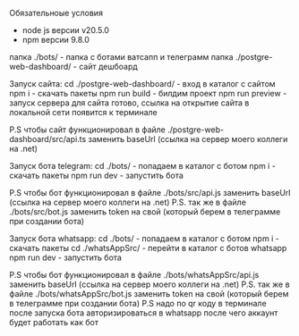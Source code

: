 Обязательноые условия
   - node js версии v20.5.0
   - npm версии 9.8.0

папка ./bots/ - папка с ботами ватсапп и телеграмм
папка ./postgre-web-dashboard/ - сайт дешбоард

Запуск сайта:
   cd ./postgre-web-dashboard/ - вход в каталог с сайтом
   npm i - скачать пакеты
   npm run build - билдим проект
   npm run preview - запуск сервера для сайта 
   готово, ссылка на открытие сайта в локальной сети появится к терминале

P.S чтобы сайт функционировал в файле ./postgre-web-dashboard/src/api.ts заменить baseUrl (ссылка на сервер моего коллеги на .net)


Запуск бота telegram: 
   cd ./bots/ - попадаем в каталог с ботом
   npm i - скачать пакеты
   npm run dev - запустить бота

P.S чтобы бот функционировал в файле ./bots/src/api.js заменить baseUrl (ссылка на сервер моего коллеги на .net)
P.S. так же в файле ./bots/src/bot.js заменить token на свой (который берем в телеграмме при создании бота)


Запуск бота whatsapp: 
   cd ./bots/ - попадаем в каталог с ботом
   npm i - скачать пакеты
   cd ./whatsAppSrc/ - перейти в каталог с ботов whatsapp
   npm run dev - запустить бота

P.S чтобы бот функционировал в файле ./bots/whatsAppSrc/api.js заменить baseUrl (ссылка на сервер моего коллеги на .net)
P.S. так же в файле ./bots/whatsAppSrc/bot.js заменить token на свой (который берем в телеграмме при создании бота)
P.S надо по qr коду в терминале после запуска бота авторизироваться в whatsapp после чего аккаунт будет работать как бот 